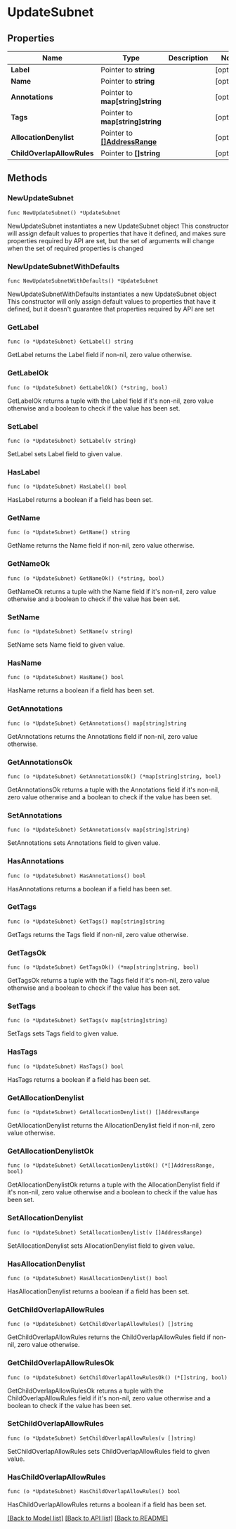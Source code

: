 # UpdateSubnet

## Properties

Name | Type | Description | Notes
------------ | ------------- | ------------- | -------------
**Label** | Pointer to **string** |  | [optional] 
**Name** | Pointer to **string** |  | [optional] 
**Annotations** | Pointer to **map[string]string** |  | [optional] 
**Tags** | Pointer to **map[string]string** |  | [optional] 
**AllocationDenylist** | Pointer to [**[]AddressRange**](AddressRange.md) |  | [optional] 
**ChildOverlapAllowRules** | Pointer to **[]string** |  | [optional] 

## Methods

### NewUpdateSubnet

`func NewUpdateSubnet() *UpdateSubnet`

NewUpdateSubnet instantiates a new UpdateSubnet object
This constructor will assign default values to properties that have it defined,
and makes sure properties required by API are set, but the set of arguments
will change when the set of required properties is changed

### NewUpdateSubnetWithDefaults

`func NewUpdateSubnetWithDefaults() *UpdateSubnet`

NewUpdateSubnetWithDefaults instantiates a new UpdateSubnet object
This constructor will only assign default values to properties that have it defined,
but it doesn't guarantee that properties required by API are set

### GetLabel

`func (o *UpdateSubnet) GetLabel() string`

GetLabel returns the Label field if non-nil, zero value otherwise.

### GetLabelOk

`func (o *UpdateSubnet) GetLabelOk() (*string, bool)`

GetLabelOk returns a tuple with the Label field if it's non-nil, zero value otherwise
and a boolean to check if the value has been set.

### SetLabel

`func (o *UpdateSubnet) SetLabel(v string)`

SetLabel sets Label field to given value.

### HasLabel

`func (o *UpdateSubnet) HasLabel() bool`

HasLabel returns a boolean if a field has been set.

### GetName

`func (o *UpdateSubnet) GetName() string`

GetName returns the Name field if non-nil, zero value otherwise.

### GetNameOk

`func (o *UpdateSubnet) GetNameOk() (*string, bool)`

GetNameOk returns a tuple with the Name field if it's non-nil, zero value otherwise
and a boolean to check if the value has been set.

### SetName

`func (o *UpdateSubnet) SetName(v string)`

SetName sets Name field to given value.

### HasName

`func (o *UpdateSubnet) HasName() bool`

HasName returns a boolean if a field has been set.

### GetAnnotations

`func (o *UpdateSubnet) GetAnnotations() map[string]string`

GetAnnotations returns the Annotations field if non-nil, zero value otherwise.

### GetAnnotationsOk

`func (o *UpdateSubnet) GetAnnotationsOk() (*map[string]string, bool)`

GetAnnotationsOk returns a tuple with the Annotations field if it's non-nil, zero value otherwise
and a boolean to check if the value has been set.

### SetAnnotations

`func (o *UpdateSubnet) SetAnnotations(v map[string]string)`

SetAnnotations sets Annotations field to given value.

### HasAnnotations

`func (o *UpdateSubnet) HasAnnotations() bool`

HasAnnotations returns a boolean if a field has been set.

### GetTags

`func (o *UpdateSubnet) GetTags() map[string]string`

GetTags returns the Tags field if non-nil, zero value otherwise.

### GetTagsOk

`func (o *UpdateSubnet) GetTagsOk() (*map[string]string, bool)`

GetTagsOk returns a tuple with the Tags field if it's non-nil, zero value otherwise
and a boolean to check if the value has been set.

### SetTags

`func (o *UpdateSubnet) SetTags(v map[string]string)`

SetTags sets Tags field to given value.

### HasTags

`func (o *UpdateSubnet) HasTags() bool`

HasTags returns a boolean if a field has been set.

### GetAllocationDenylist

`func (o *UpdateSubnet) GetAllocationDenylist() []AddressRange`

GetAllocationDenylist returns the AllocationDenylist field if non-nil, zero value otherwise.

### GetAllocationDenylistOk

`func (o *UpdateSubnet) GetAllocationDenylistOk() (*[]AddressRange, bool)`

GetAllocationDenylistOk returns a tuple with the AllocationDenylist field if it's non-nil, zero value otherwise
and a boolean to check if the value has been set.

### SetAllocationDenylist

`func (o *UpdateSubnet) SetAllocationDenylist(v []AddressRange)`

SetAllocationDenylist sets AllocationDenylist field to given value.

### HasAllocationDenylist

`func (o *UpdateSubnet) HasAllocationDenylist() bool`

HasAllocationDenylist returns a boolean if a field has been set.

### GetChildOverlapAllowRules

`func (o *UpdateSubnet) GetChildOverlapAllowRules() []string`

GetChildOverlapAllowRules returns the ChildOverlapAllowRules field if non-nil, zero value otherwise.

### GetChildOverlapAllowRulesOk

`func (o *UpdateSubnet) GetChildOverlapAllowRulesOk() (*[]string, bool)`

GetChildOverlapAllowRulesOk returns a tuple with the ChildOverlapAllowRules field if it's non-nil, zero value otherwise
and a boolean to check if the value has been set.

### SetChildOverlapAllowRules

`func (o *UpdateSubnet) SetChildOverlapAllowRules(v []string)`

SetChildOverlapAllowRules sets ChildOverlapAllowRules field to given value.

### HasChildOverlapAllowRules

`func (o *UpdateSubnet) HasChildOverlapAllowRules() bool`

HasChildOverlapAllowRules returns a boolean if a field has been set.


[[Back to Model list]](../README.md#documentation-for-models) [[Back to API list]](../README.md#documentation-for-api-endpoints) [[Back to README]](../README.md)


